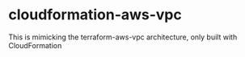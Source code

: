 # cloudformation-aws-vpc
This is mimicking the terraform-aws-vpc architecture, only built with CloudFormation
